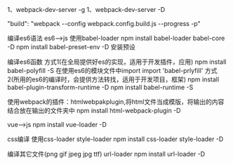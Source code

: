 1、webpack-dev-server -g
1、webpack-dev-server -D

"build": "webpack --config webpack.config.build.js --progress -p" 


编译es6语法
es6-->js
使用babel-loader
npm install babel-loader babel-core -D
npm install babel-preset-env -D  安装预设

编译es6函数
方式1(在全局提供好es的实现，适用于开发插件，应用)
npm install babel-polyfill -S
在使用es6的模块文件中import
    import 'babel-prlyfill'
方式2(所用的es6的编译时，会提供方法转找，适用于开发项目，框架)
npm install babel-plugin-transform-runtime -D
npm install babel-runtime -S


使用webpack的插件：htmlwebpakplugin,将html文件当成模版，将输出的内容结合放在输出的文件夹中
npm install html-webpack-plugin -D


vue-->js
npm install vue-loader -D

css编译
使用css-loader  style-loader 
npm install css-loader style-loader -D


编译其它文件(png gif jpeg jpg ttf)
url-loader
npm install url-loader -D

